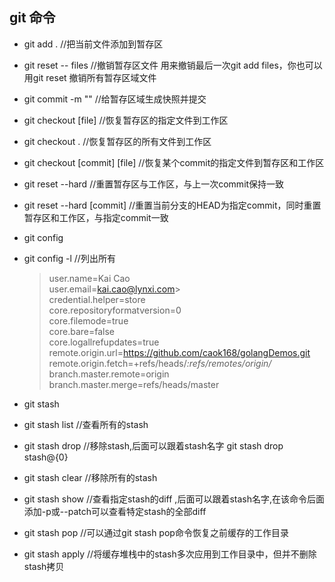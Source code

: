 ## git 命令

* git add . //把当前文件添加到暂存区
* git reset -- files //撤销暂存区文件   用来撤销最后一次git add files，你也可以用git reset    撤销所有暂存区域文件
* git commit -m ""  //给暂存区域生成快照并提交

* git checkout [file] //恢复暂存区的指定文件到工作区
* git checkout .   //恢复暂存区的所有文件到工作区
* git checkout [commit] [file]  //恢复某个commit的指定文件到暂存区和工作区

* git reset --hard  //重置暂存区与工作区，与上一次commit保持一致
* git reset --hard [commit]  //重置当前分支的HEAD为指定commit，同时重置暂存区和工作区，与指定commit一致

* git config 
* git config -l  //列出所有

  > user.name=Kai Cao </br>
  > user.email=kai.cao@lynxi.com> </br>
  credential.helper=store </br>
  core.repositoryformatversion=0 </br>
  core.filemode=true </br>
  core.bare=false </br>
  core.logallrefupdates=true </br>
  remote.origin.url=https://github.com/caok168/golangDemos.git </br>
  remote.origin.fetch=+refs/heads/*:refs/remotes/origin/* </br>
  branch.master.remote=origin </br>
  branch.master.merge=refs/heads/master </br>

* git stash
* git stash list //查看所有的stash
* git stash drop //移除stash,后面可以跟着stash名字  git stash drop stash@{0}
* git stash clear //移除所有的stash
* git stash show //查看指定stash的diff ,后面可以跟着stash名字,在该命令后面添加-p或--patch可以查看特定stash的全部diff
* git stash pop  //可以通过git stash pop命令恢复之前缓存的工作目录
* git stash apply  //将缓存堆栈中的stash多次应用到工作目录中，但并不删除stash拷贝
